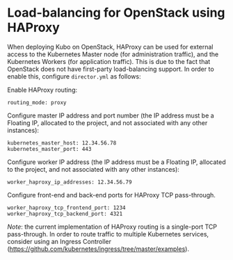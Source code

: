 # Load-balancing for OpenStack using HAProxy

When deploying Kubo on OpenStack, HAProxy can be used for external access to the Kubernetes Master node (for administration traffic), and the Kubernetes Workers (for application traffic). This is due to the fact that OpenStack does not have first-party load-balancing support. In order to enable this, configure `director.yml` as follows:


Enable HAProxy routing:
```
routing_mode: proxy
```

Configure master IP address and port number (the IP address must be a Floating IP, allocated to the project, and not associated with any other instances):
```
kubernetes_master_host: 12.34.56.78
kubernetes_master_port: 443
```

Configure worker IP address  (the IP address must be a Floating IP, allocated to the project, and not associated with any other instances):
```
worker_haproxy_ip_addresses: 12.34.56.79
```

Configure front-end and back-end ports for HAProxy TCP pass-through.
```
worker_haproxy_tcp_frontend_port: 1234
worker_haproxy_tcp_backend_port: 4321
```
*Note*: the current implementation of HAProxy routing is a single-port TCP pass-through. In order to route traffic to multiple Kubernetes services, consider using an Ingress Controller (https://github.com/kubernetes/ingress/tree/master/examples).
